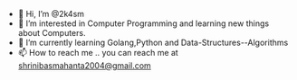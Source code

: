 - 👋 Hi, I’m @2k4sm
- 👀 I’m interested in Computer Programming and learning new things about Computers.
- 🌱 I’m currently learning Golang,Python and Data-Structures--Algorithms
- 📫 How to reach me .. you can reach me at <shrinibasmahanta2004@gmail.com>

<!---
2k4sm/2k4sm is a ✨ special ✨ repository because its `README.md` (this file) appears on your GitHub profile.
You can click the Preview link to take a look at your changes.
--->
